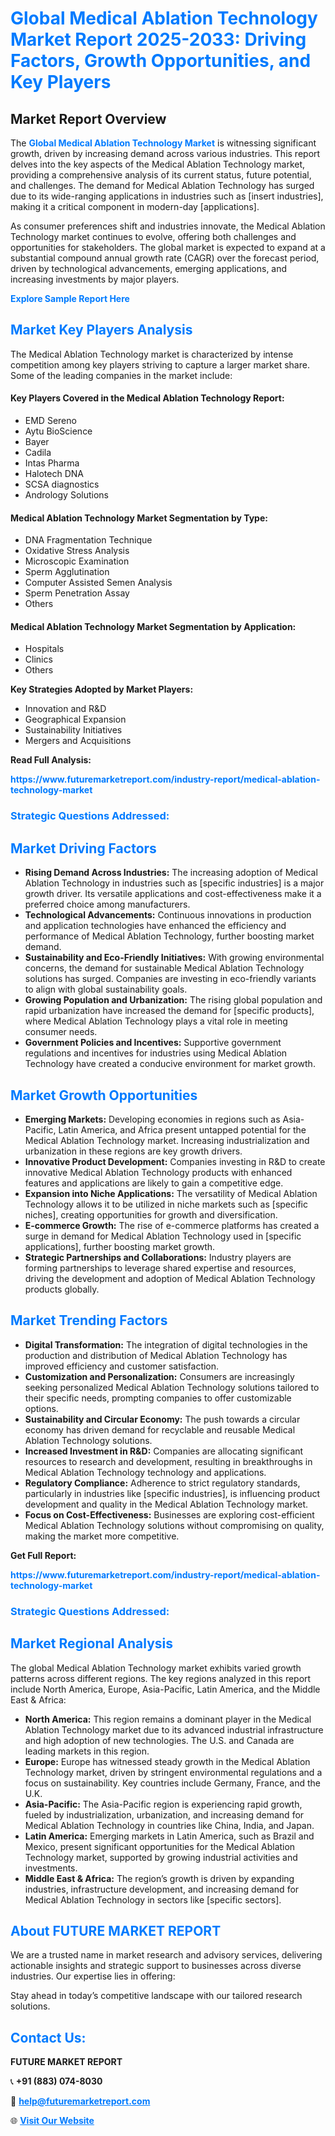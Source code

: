 <h1 style="color: #007BFF;">Global Medical Ablation Technology Market Report 2025-2033: Driving Factors, Growth Opportunities, and Key Players</h1>

<section id="overview">
<h2>Market Report Overview</h2>
<p>The <a href="https://www.futuremarketreport.com/industry-report/medical-ablation-technology-market" style="color: #007BFF; text-decoration: none;"><strong>Global Medical Ablation Technology Market</strong></a> is witnessing significant growth, driven by increasing demand across various industries. This report delves into the key aspects of the Medical Ablation Technology market, providing a comprehensive analysis of its current status, future potential, and challenges. The demand for Medical Ablation Technology has surged due to its wide-ranging applications in industries such as [insert industries], making it a critical component in modern-day [applications].</p>
<p>As consumer preferences shift and industries innovate, the Medical Ablation Technology market continues to evolve, offering both challenges and opportunities for stakeholders. The global market is expected to expand at a substantial compound annual growth rate (CAGR) over the forecast period, driven by technological advancements, emerging applications, and increasing investments by major players.</p>
</section>

<section id="overview">
<p><a href="https://www.futuremarketreport.com/request-sample/reportId=36183" style="color: #007BFF; text-decoration: none;"><strong>Explore Sample Report Here</strong></a></p>
</section>

<section id="key-players">
<h2 style="color: #007BFF;">Market Key Players Analysis</h2>
<p>The Medical Ablation Technology market is characterized by intense competition among key players striving to capture a larger market share. Some of the leading companies in the market include:</p>
<h4>Key Players Covered in the Medical Ablation Technology Report:</h4>
<ul><li>EMD Sereno</li><li>Aytu BioScience</li><li>Bayer</li><li>Cadila</li><li>Intas Pharma</li><li>Halotech DNA</li><li>SCSA diagnostics</li><li>Andrology Solutions</li></ul>
<h4>Medical Ablation Technology Market Segmentation by Type:</h4>
<ul><li>DNA Fragmentation Technique</li><li>Oxidative Stress Analysis</li><li>Microscopic Examination</li><li>Sperm Agglutination</li><li>Computer Assisted Semen Analysis</li><li>Sperm Penetration Assay</li><li>Others</li></ul>

<h4>Medical Ablation Technology Market Segmentation by Application:</h4>
<ul><li>Hospitals</li><li>Clinics</li><li>Others</li></ul>
<p><strong>Key Strategies Adopted by Market Players:</strong></p>
<ul>
<li>Innovation and R&D</li>
<li>Geographical Expansion</li>
<li>Sustainability Initiatives</li>
<li>Mergers and Acquisitions</li>
</ul>
</section>

<section>
<p><strong>Read Full Analysis: </strong></p><a href="https://www.futuremarketreport.com/industry-report/medical-ablation-technology-market" style="color: #007BFF; text-decoration: none;"><strong>https://www.futuremarketreport.com/industry-report/medical-ablation-technology-market</strong></a>
<h3 style="color: #007BFF;">Strategic Questions Addressed:</h3>
</section>

<section id="driving-factors">
<h2 style="color: #007BFF;">Market Driving Factors</h2>
<ul>
<li><strong>Rising Demand Across Industries:</strong> The increasing adoption of Medical Ablation Technology in industries such as [specific industries] is a major growth driver. Its versatile applications and cost-effectiveness make it a preferred choice among manufacturers.</li>
<li><strong>Technological Advancements:</strong> Continuous innovations in production and application technologies have enhanced the efficiency and performance of Medical Ablation Technology, further boosting market demand.</li>
<li><strong>Sustainability and Eco-Friendly Initiatives:</strong> With growing environmental concerns, the demand for sustainable Medical Ablation Technology solutions has surged. Companies are investing in eco-friendly variants to align with global sustainability goals.</li>
<li><strong>Growing Population and Urbanization:</strong> The rising global population and rapid urbanization have increased the demand for [specific products], where Medical Ablation Technology plays a vital role in meeting consumer needs.</li>
<li><strong>Government Policies and Incentives:</strong> Supportive government regulations and incentives for industries using Medical Ablation Technology have created a conducive environment for market growth.</li>
</ul>
</section>

<section id="growth-opportunities">
<h2 style="color: #007BFF;">Market Growth Opportunities</h2>
<ul>
<li><strong>Emerging Markets:</strong> Developing economies in regions such as Asia-Pacific, Latin America, and Africa present untapped potential for the Medical Ablation Technology market. Increasing industrialization and urbanization in these regions are key growth drivers.</li>
<li><strong>Innovative Product Development:</strong> Companies investing in R&D to create innovative Medical Ablation Technology products with enhanced features and applications are likely to gain a competitive edge.</li>
<li><strong>Expansion into Niche Applications:</strong> The versatility of Medical Ablation Technology allows it to be utilized in niche markets such as [specific niches], creating opportunities for growth and diversification.</li>
<li><strong>E-commerce Growth:</strong> The rise of e-commerce platforms has created a surge in demand for Medical Ablation Technology used in [specific applications], further boosting market growth.</li>
<li><strong>Strategic Partnerships and Collaborations:</strong> Industry players are forming partnerships to leverage shared expertise and resources, driving the development and adoption of Medical Ablation Technology products globally.</li>
</ul>
</section>

<section id="trending-factors">
<h2 style="color: #007BFF;">Market Trending Factors</h2>
<ul>
<li><strong>Digital Transformation:</strong> The integration of digital technologies in the production and distribution of Medical Ablation Technology has improved efficiency and customer satisfaction.</li>
<li><strong>Customization and Personalization:</strong> Consumers are increasingly seeking personalized Medical Ablation Technology solutions tailored to their specific needs, prompting companies to offer customizable options.</li>
<li><strong>Sustainability and Circular Economy:</strong> The push towards a circular economy has driven demand for recyclable and reusable Medical Ablation Technology solutions.</li>
<li><strong>Increased Investment in R&D:</strong> Companies are allocating significant resources to research and development, resulting in breakthroughs in Medical Ablation Technology technology and applications.</li>
<li><strong>Regulatory Compliance:</strong> Adherence to strict regulatory standards, particularly in industries like [specific industries], is influencing product development and quality in the Medical Ablation Technology market.</li>
<li><strong>Focus on Cost-Effectiveness:</strong> Businesses are exploring cost-efficient Medical Ablation Technology solutions without compromising on quality, making the market more competitive.</li>
</ul>
</section>

<section>
<p><strong>Get Full Report: </strong></p><a href="https://www.futuremarketreport.com/industry-report/medical-ablation-technology-market" style="color: #007BFF; text-decoration: none;"><strong>https://www.futuremarketreport.com/industry-report/medical-ablation-technology-market</strong></a>
<h3 style="color: #007BFF;">Strategic Questions Addressed:</h3>
</section>


<section id="regional-analysis">
<h2 style="color: #007BFF;">Market Regional Analysis</h2>
<p>The global Medical Ablation Technology market exhibits varied growth patterns across different regions. The key regions analyzed in this report include North America, Europe, Asia-Pacific, Latin America, and the Middle East & Africa:</p>
<ul>
<li><strong>North America:</strong> This region remains a dominant player in the Medical Ablation Technology market due to its advanced industrial infrastructure and high adoption of new technologies. The U.S. and Canada are leading markets in this region.</li>
<li><strong>Europe:</strong> Europe has witnessed steady growth in the Medical Ablation Technology market, driven by stringent environmental regulations and a focus on sustainability. Key countries include Germany, France, and the U.K.</li>
<li><strong>Asia-Pacific:</strong> The Asia-Pacific region is experiencing rapid growth, fueled by industrialization, urbanization, and increasing demand for Medical Ablation Technology in countries like China, India, and Japan.</li>
<li><strong>Latin America:</strong> Emerging markets in Latin America, such as Brazil and Mexico, present significant opportunities for the Medical Ablation Technology market, supported by growing industrial activities and investments.</li>
<li><strong>Middle East & Africa:</strong> The region’s growth is driven by expanding industries, infrastructure development, and increasing demand for Medical Ablation Technology in sectors like [specific sectors].</li>
</ul>
</section>

<footer>
<h2 style="color: #007BFF;">About FUTURE MARKET REPORT</h2>
<p>We are a trusted name in market research and advisory services, delivering actionable insights and strategic support to businesses across diverse industries. Our expertise lies in offering:</p>

<p>Stay ahead in today’s competitive landscape with our tailored research solutions.</p>

<h2 style="color: #007BFF;">Contact Us:</h2>
<p><strong>FUTURE MARKET REPORT</strong></p>
<p>📞 <strong>+91 (883) 074-8030</strong></p>
<p>📧 <strong><a href="mailto:help@futuremarketreport.com" style="color: #007BFF;">help@futuremarketreport.com</a></strong></p>
<p>🌐 <strong><a href="https://www.futuremarketreport.com/" style="color: #007BFF;">Visit Our Website</a></strong></p>
</footer>